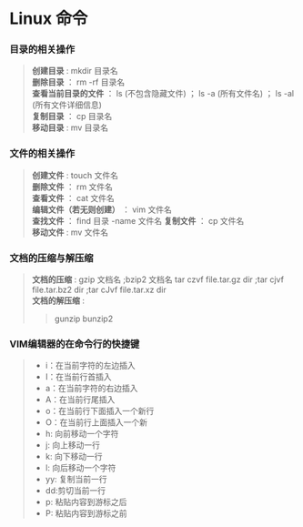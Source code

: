# Linux 命令
### 目录的相关操作   
>**创建目录** : mkdir 目录名   
>**删除目录** ： rm -rf 目录名    
>**查看当前目录的文件** ：      ls (不包含隐藏文件) ； ls -a (所有文件名) ； ls -al (所有文件详细信息)     
>**复制目录** ： cp 目录名    
>**移动目录** : mv 目录名      
### 文件的相关操作
>**创建文件** : touch 文件名   
>**删除文件** ： rm 文件名   
>**查看文件** ： cat 文件名   
>**编辑文件（若无则创建）** ： vim 文件名   
>**查找文件** ： find 目录 -name 文件名 
>**复制文件** ： cp 文件名   
>**移动文件** : mv 文件名   
### 文档的压缩与解压缩
> **文档的压缩** : gzip  文档名 ;bzip2  文档名 tar czvf  file.tar.gz dir ;tar cjvf  file.tar.bz2 dir ;tar cJvf  file.tar.xz  dir    
> **文档的解压缩** : 
>>gunzip
>>bunzip2
>>
### VIM编辑器的在命令行的快捷键
>* i：在当前字符的左边插入   
>* I：在当前行首插入    
>* a：在当前字符的右边插入   
>* A：在当前行尾插入    
>* o：在当前行下面插入一个新行   
>* O：在当前行上面插入一个新    
>* h: 向前移动一个字符    
>* j: 向上移动一行    
>* k: 向下移动一行    
>* l: 向后移动一个字符    
>* yy: 复制当前一行   
>* dd:剪切当前一行    
>* p: 粘贴内容到游标之后   
>* P: 粘贴内容到游标之前   
